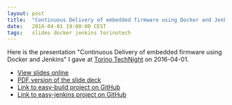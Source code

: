 ```yaml
---
layout: post
title:  "Continuous Delivery of embedded firmware using Docker and Jenkins"
date:   2016-04-01 19:00:00 CEST
tags:   slides docker jenkins torinotech
---
```


Here is the presentation "Continuous Delivery of embedded firmware using Docker and Jenkins" I gave at [Torino TechNight](https://www.eventbrite.com/e/biglietti-torinotech-technight-01apr2016-incontro-su-tecnologie-open-source-21425767046) on 2016-04-01.

* [View slides online](https://slides.com/gianpaolomacario/easybuild-torinotech-2016-04-01)
* [PDF version of the slide deck](/images/easybuild-torinotech-2016-04-01.pdf)
* [Link to easy-build project on GitHub](https://github.com/gmacario/easy-build)
* [Link to easy-jenkins project on GitHub](https://github.com/gmacario/easy-jenkins)

<!-- EOF -->
